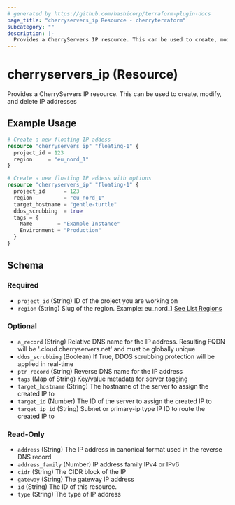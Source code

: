 ```yaml
---
# generated by https://github.com/hashicorp/terraform-plugin-docs
page_title: "cherryservers_ip Resource - cherryterraform"
subcategory: ""
description: |-
  Provides a CherryServers IP resource. This can be used to create, modify, and delete IP addresses
---
```


# cherryservers_ip (Resource)

Provides a CherryServers IP resource. This can be used to create, modify, and delete IP addresses

## Example Usage

```terraform
# Create a new floating IP addess
resource "cherryservers_ip" "floating-1" {
  project_id = 123
  region     = "eu_nord_1"
}

# Create a new floating IP addess with options
resource "cherryservers_ip" "floating-1" {
  project_id      = 123
  region          = "eu_nord_1"
  target_hostname = "gentle-turtle"
  ddos_scrubbing  = true
  tags = {
    Name        = "Example Instance"
    Environment = "Production"
  }
}
```

<!-- schema generated by tfplugindocs -->
## Schema

### Required

- `project_id` (String) ID of the project you are working on
- `region` (String) Slug of the region. Example: eu_nord_1 [See List Regions](https://api.cherryservers.com/doc/#tag/Regions/operation/get-regions)

### Optional

- `a_record` (String) Relative DNS name for the IP address. Resulting FQDN will be '<relative-dns-name>.cloud.cherryservers.net' and must be globally unique
- `ddos_scrubbing` (Boolean) If True, DDOS scrubbing protection will be applied in real-time
- `ptr_record` (String) Reverse DNS name for the IP address
- `tags` (Map of String) Key/value metadata for server tagging
- `target_hostname` (String) The hostname of the server to assign the created IP to
- `target_id` (Number) The ID of the server to assign the created IP to
- `target_ip_id` (String) Subnet or primary-ip type IP ID to route the created IP to

### Read-Only

- `address` (String) The IP address in canonical format used in the reverse DNS record
- `address_family` (Number) IP address family IPv4 or IPv6
- `cidr` (String) The CIDR block of the IP
- `gateway` (String) The gateway IP address
- `id` (String) The ID of this resource.
- `type` (String) The type of IP address


